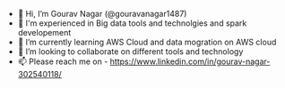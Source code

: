 - 👋 Hi, I’m Gourav Nagar (@gouravanagar1487)
- 👀 I'm experienced in Big data tools and technolgies and spark developement 
- 🌱 I’m currently learning AWS Cloud and data mogration on AWS cloud
- 💞️ I’m looking to collaborate on different tools and technology
- 📫 Please reach me on - https://www.linkedin.com/in/gourav-nagar-302540118/

<!---
gouravanagar1487/gouravanagar1487 is a ✨ special ✨ repository because its `README.md` (this file) appears on your GitHub profile.
You can click the Preview link to take a look at your changes.
--->
